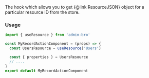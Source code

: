 The hook which allows you to get {@link ResourceJSON} object for a particular resource ID from the store.

### Usage

```javascript
import { useResource } from 'admin-bro'

const MyRecordActionComponent = (props) => {
  const UsersResource = useResource('Users')

  const { properties } = UsersResource
  // ....
}
export default MyRecordActionComponent
```

